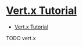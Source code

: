 # [Vert.x Tutorial](http://tutorials.jenkov.com/vert.x/index.html)

- [Vert.x Tutorial](#vertx-tutorial)











TODO vert.x